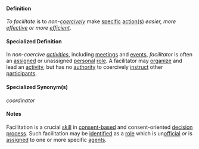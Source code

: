 #### Definition

*To facilitate* is to *non-[coercively](https://github.com/gcassel/Modular-Organization-Terminology/blob/master/terms/coerce.md)* make [specific](https://github.com/gcassel/Modular-Organization-Terminology/blob/master/terms/specific.md) [action(s)](https://github.com/gcassel/Modular-Organization-Terminology/blob/master/terms/act.md) *easier, more [effective](https://github.com/gcassel/Modular-Organization-Terminology/blob/master/terms/effective.md) or more [efficient](https://github.com/gcassel/Modular-Organization-Terminology/blob/master/terms/efficient.md)*.

#### Specialized Definition

In *non-coercive [activities](https://github.com/gcassel/Modular-Organizing-Terminology/blob/master/terms/activity.md)*, including [meetings](https://github.com/gcassel/Modular-Organizing-Terminology/blob/master/terms/meeting.md) and [events](https://github.com/gcassel/Modular-Organizing-Terminology/blob/master/terms/event.md), *facilitator* is often an [assigned](https://github.com/gcassel/Modular-Organizing-Terminology/blob/master/terms/assign.md) or unassigned [personal](https://github.com/gcassel/Modular-Organizing-Terminology/blob/master/terms/personal.md) [role](https://github.com/gcassel/Modular-Organizing-Terminology/blob/master/terms/role.md).  A facilitator may [organize](https://github.com/gcassel/Modular-Organizing-Terminology/blob/master/terms/organize.md) and lead an [activity](https://github.com/gcassel/Modular-Organizing-Terminology/blob/master/terms/activity.md), but has no [authority](https://github.com/gcassel/Modular-Organizing-Terminology/blob/master/terms/authority.md) to coercively [instruct](https://github.com/gcassel/Modular-Organizing-Terminology/blob/master/terms/instruct.md) other [participants](https://github.com/gcassel/Modular-Organizing-Terminology/blob/master/terms/participate.md).

#### Specialized Synonym(s)

*coordinator*

#### Notes

Facilitation is a crucial [skill](https://github.com/gcassel/Modular-Organization-Terminology/blob/master/terms/skill.md) in [consent-based](https://github.com/gcassel/Modular-Organization-Terminology/blob/master/terms/consent-based.md) and consent-oriented [decision](https://github.com/gcassel/Modular-Organization-Terminology/blob/master/terms/decide.md) [process](https://github.com/gcassel/Modular-Organization-Terminology/blob/master/terms/process.md).  Such facilitation may be [identified](https://github.com/gcassel/Modular-Organization-Terminology/blob/master/terms/identify.md) as a [role](https://github.com/gcassel/Modular-Organization-Terminology/blob/master/terms/role.md) which is un[official](https://github.com/gcassel/Modular-Organization-Terminology/blob/master/terms/official.md) *or* is [assigned](https://github.com/gcassel/Modular-Organization-Terminology/blob/master/terms/assign.md) to one or more specific [agents](https://github.com/gcassel/Modular-Organization-Terminology/blob/master/terms/agent.md).
